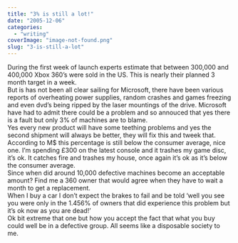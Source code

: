 ```yaml
---
title: "3% is still a lot!"
date: "2005-12-06"
categories: 
  - "writing"
coverImage: "image-not-found.png"
slug: "3-is-still-a-lot"
---
```


During the first week of launch experts estimate that between 300,000 and 400,000 Xbox 360’s were sold in the US. This is nearly their planned 3 month target in a week.  
But is has not been all clear sailing for Microsoft, there have been various reports of overheating power supplies, random crashes and games freezing and even dvd’s being ripped by the laser mountings of the drive. Microsoft have had to admit there could be a problem and so annouced that yes there is a fault but only 3% of machines are to blame.  
Yes every new product will have some teething problems and yes the second shipment will always be better, they will fix this and tweek that. According to M$ this percentage is still below the consumer average, nice one. I’m spending £300 on the latest console and it trashes my game disc, it’s ok. It catches fire and trashes my house, once again it’s ok as it’s below the consumer average.  
Since when did around 10,000 defective machines become an acceptable amount? Find me a 360 owner that would agree when they have to wait a month to get a replacement.  
When I buy a car I don’t expect the brakes to fail and be told ‘well you see you were only in the 1.456% of owners that did experience this problem but it’s ok now as you are dead!’  
Ok bit extreme that one but how you accept the fact that what you buy could well be in a defective group. All seems like a disposable society to me.
